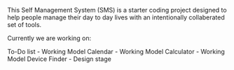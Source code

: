 This Self Management System (SMS) is a starter coding project designed to help people manage their day to day lives with an intentionally collaberated set of tools.

Currently we are working on:

To-Do list - Working Model </n>
Calendar - Working Model
Calculator - Working Model
Device Finder - Design stage

